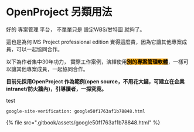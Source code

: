 <head>
<title>OpenProject 另類用法</title>
<meta name="google-site-verification" content="hwkotx1SDsErXy_l9oABt1e_nghzRhJs4-uGf16GzfE" />

# OpenProject 另類用法

好的 專案管理 平台， 不單單只是  設定WBS/甘特圖 就夠了。

這也是為何 MS Project professional edition 賣得這麼貴，因為它讓其他專案成員，可以一起協同合作。

以下為作者集中30年功力， 實際工作案例，演繹使用<mark style="background-color:orange;">**別的專案管理軟體**</mark>，一樣可以讓其他專案成員，一起協同合作。&#x20;

**目前先採用OpenProject 作為範例(open source，不用花大錢，可建立在企業intranet/防火牆內)，引導讀者，一探究竟。**&#x20;

test


```html
google-site-verification: google50f1763af1b78848.html
```

{% file src=".gitbook/assets/google50f1763af1b78848.html" %}

</head>
